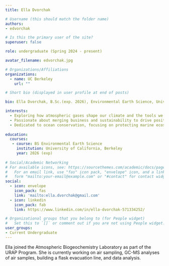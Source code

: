 ```yaml
---
title: Ella Dvorchak

# Username (this should match the folder name)
authors:
- edvorchak

# Is this the primary user of the site?
superuser: false

role: undergraduate (Spring 2024 - present)

avatar_filename: edvorchak.jpg

# Organizations/Affiliations
organizations:
  - name: UC Berkeley
    url: ""

# Short bio (displayed in user profile at end of posts)

bio: Ella Dvorchak, B.Sc.(exp. 2026), Environmental Earth Science, University of California at Berkeley. URAP researcher in Atmospheric Biogeochemistry Lab (January 2023- present).   

interests:
  - Exploring how atmospheric gases shape our climate and the tools we need to predict future changes.
  - Passionate about merging business and sustainability to drive positive environmental impact.
  - Dedicated to ocean conservation, focusing on protecting marine ecosystems from pollution and climate change.
  
education:
  courses:
   - course: BS Environmental Earth Science
     institution: University of California, Berkeley
     year: 2026 (exp)
      
# Social/Academic Networking
# For available icons, see: https://sourcethemes.com/academic/docs/page-builder/#icons
#   For an email link, use "fas" icon pack, "envelope" icon, and a link in the
#   form "mailto:your-email@example.com" or "#contact" for contact widget.
social:
  - icon: envelope
    icon_pack: fas
    link: 'mailto:ella.dvorchak@gmail.com'
  - icon: linkedin
    icon_pack: fab
    link: https://www.linkedin.com/in/ella-dvorchak-571334252/ 

# Organizational groups that you belong to (for People widget)
#   Set this to `[]` or comment out if you are not using People widget.
user_groups:
- Current Undergraduate
---
```


Ella joined the Atmospheric Biogeochemistry Laboratory as part of the URAP Program. She is currently working on air sampling, GC-MS analyses of air samples, building a flask evacuation line, and data analysis.    

